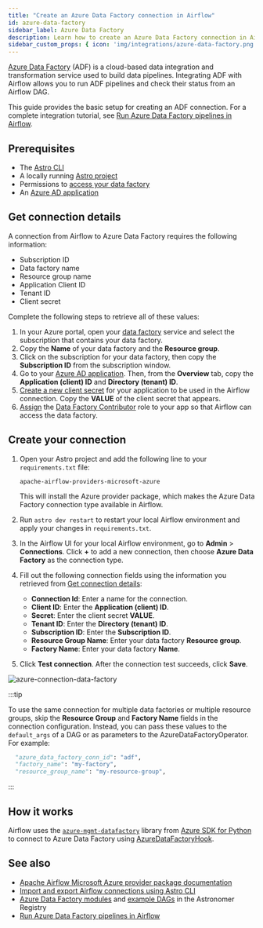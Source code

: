```yaml
---
title: "Create an Azure Data Factory connection in Airflow"
id: azure-data-factory
sidebar_label: Azure Data Factory
description: Learn how to create an Azure Data Factory connection in Airflow.
sidebar_custom_props: { icon: 'img/integrations/azure-data-factory.png' }
---
```


[Azure Data Factory](https://learn.microsoft.com/en-us/azure/data-factory/) (ADF) is a cloud-based data integration and transformation service used to build data pipelines. Integrating ADF with Airflow allows you to run ADF pipelines and check their status from an Airflow DAG. 

This guide provides the basic setup for creating an ADF connection. For a complete integration tutorial, see [Run Azure Data Factory pipelines in Airflow](airflow-azure-data-factory-integration.md).

## Prerequisites

- The [Astro CLI](https://docs.astronomer.io/astro/cli/overview)
- A locally running [Astro project](https://docs.astronomer.io/astro/cli/get-started-cli)
- Permissions to [access your data factory](https://learn.microsoft.com/en-us/azure/data-factory/concepts-roles-permissions#roles-and-requirements)
- An [Azure AD application](https://learn.microsoft.com/en-us/azure/active-directory/develop/howto-create-service-principal-portal)

## Get connection details

A connection from Airflow to Azure Data Factory requires the following information:

- Subscription ID
- Data factory name
- Resource group name
- Application Client ID
- Tenant ID
- Client secret

Complete the following steps to retrieve all of these values:

1. In your Azure portal, open your [data factory](https://portal.azure.com/#view/HubsExtension/BrowseResource/resourceType/Microsoft.DataFactory%2FdataFactories) service and select the subscription that contains your data factory.
2. Copy the **Name** of your data factory and the **Resource group**.
3. Click on the subscription for your data factory, then copy the **Subscription ID** from the subscription window.
4. Go to your [Azure AD application](https://portal.azure.com/#view/Microsoft_AAD_RegisteredApps/ApplicationsListBlade). Then, from the **Overview** tab, copy the **Application (client) ID** and **Directory (tenant) ID**.
5. [Create a new client secret](https://learn.microsoft.com/en-us/azure/active-directory/develop/howto-create-service-principal-portal#option-3-create-a-new-application-secret) for your application to be used in the Airflow connection. Copy the **VALUE** of the client secret that appears.
6. [Assign](https://learn.microsoft.com/en-us/azure/active-directory/develop/howto-create-service-principal-portal#assign-a-role-to-the-application) the [Data Factory Contributor](https://learn.microsoft.com/en-us/azure/data-factory/concepts-roles-permissions#set-up-permissions) role to your app so that Airflow can access the data factory.

## Create your connection

1. Open your Astro project and add the following line to your `requirements.txt` file:

    ```
    apache-airflow-providers-microsoft-azure
    ```

    This will install the Azure provider package, which makes the Azure Data Factory connection type available in Airflow.

2. Run `astro dev restart` to restart your local Airflow environment and apply your changes in `requirements.txt`.

3. In the Airflow UI for your local Airflow environment, go to **Admin** > **Connections**. Click **+** to add a new connection, then choose **Azure Data Factory** as the connection type.

4. Fill out the following connection fields using the information you retrieved from [Get connection details](#get-connection-details):

    - **Connection Id**: Enter a name for the connection.
    - **Client ID**:  Enter the **Application (client) ID**.
    - **Secret**: Enter the client secret **VALUE**.
    - **Tenant ID**: Enter the **Directory (tenant) ID**.
    - **Subscription ID**: Enter the **Subscription ID**.
    - **Resource Group Name**: Enter your data factory **Resource group**.
    - **Factory Name**: Enter your data factory **Name**.

5. Click **Test connection**. After the connection test succeeds, click **Save**.

![azure-connection-data-factory](/img/examples/connection-azure-data-factory.png)

:::tip

To use the same connection for multiple data factories or multiple resource groups, skip the **Resource Group** and **Factory Name** fields in the connection configuration. Instead, you can pass these values to the `default_args` of a DAG or as parameters to the AzureDataFactoryOperator. For example:

```python
  "azure_data_factory_conn_id": "adf",
  "factory_name": "my-factory", 
  "resource_group_name": "my-resource-group",
```

:::

## How it works

Airflow uses the [`azure-mgmt-datafactory`](https://pypi.org/project/azure-mgmt-datafactory/) library from [Azure SDK for Python](https://github.com/Azure/azure-sdk-for-python) to connect to Azure Data Factory using [AzureDataFactoryHook](https://airflow.apache.org/docs/apache-airflow-providers-microsoft-azure/stable/_api/airflow/providers/microsoft/azure/hooks/data_factory/index.html).

## See also

- [Apache Airflow Microsoft Azure provider package documentation](https://airflow.apache.org/docs/apache-airflow-providers-microsoft-azure/6.1.1/connections/adf.html)
- [Import and export Airflow connections using Astro CLI](https://docs.astronomer.io/astro/import-export-connections-variables#using-the-astro-cli-local-environments-only)
- [Azure Data Factory modules](https://registry.astronomer.io/modules?query=azuredatafactory) and [example DAGs](https://registry.astronomer.io/dags?limit=24&sorts=updatedAt%3Adesc&query=azure+data+factory) in the Astronomer Registry
- [Run Azure Data Factory pipelines in Airflow](airflow-azure-data-factory-integration.md)